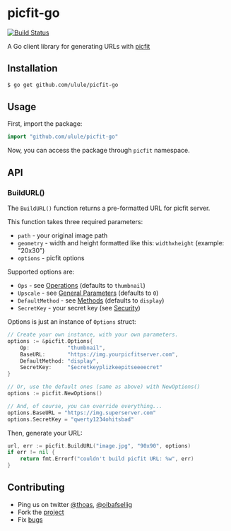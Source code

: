 # picfit-go

[![Build Status](https://travis-ci.org/ulule/picfit-go.svg)](https://travis-ci.org/ulule/picfit-go)

A Go client library for generating URLs with [picfit](https://github.com/thoas/picfit)

## Installation

```bash
$ go get github.com/ulule/picfit-go
```

## Usage

First, import the package:

```go
import "github.com/ulule/picfit-go"
```

Now, you can access the package through `picfit` namespace.

## API

### BuildURL()

The `BuildURL()` function returns a pre-formatted URL for picfit server.

This function takes three required parameters:

* `path` - your original image path
* `geometry` - width and height formatted like this: `widthxheight` (example: "20x30")
* `options` - picfit options

Supported options are:

* `Ops` - see [Operations](https://github.com/thoas/picfit#operations) (defaults to `thumbnail`)
* `Upscale` - see [General Parameters](https://github.com/thoas/picfit#general-parameters) (defaults to `0`)
* `DefaultMethod` - see [Methods](https://github.com/thoas/picfit#methods) (defaults to `display`)
* `SecretKey` - your secret key (see [Security](https://github.com/thoas/picfit#security))

Options is just an instance of `Options` struct:

```go
// Create your own instance, with your own parameters.
options := &picfit.Options{
	Op:            "thumbnail",
	BaseURL:       "https://img.yourpicfitserver.com",
	DefaultMethod: "display",
	SecretKey:     "$ecretkeyplizkeepitseeeecret"
}

// Or, use the default ones (same as above) with NewOptions()
options := picfit.NewOptions()

// And, of course, you can override everything...
options.BaseURL = "https://img.superserver.com"
options.SecretKey = "qwerty1234ohitsbad"
```

Then, generate your URL:

```go
url, err := picfit.BuildURL("image.jpg", "90x90", options)
if err != nil {
	return fmt.Errorf("couldn't build picfit URL: %w", err)
}
```

## Contributing

* Ping us on twitter [@thoas](https://twitter.com/thoas), [@oibafsellig](https://twitter.com/oibafsellig)
* Fork the [project](https://github.com/ulule/picfit-go)
* Fix [bugs](https://github.com/ulule/picfit-go/issues)
